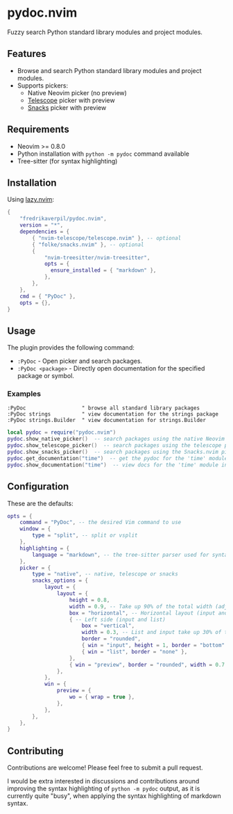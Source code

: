 # pydoc.nvim

Fuzzy search Python standard library modules and project modules.

## Features

- Browse and search Python standard library modules and project modules.
- Supports pickers:
  - Native Neovim picker (no preview)
  - [Telescope](https://github.com/nvim-telescope/telescope.nvim) picker with
    preview
  - [Snacks](https://github.com/folke/snacks.nvim) picker with preview

## Requirements

- Neovim >= 0.8.0
- Python installation with `python -m pydoc` command available
- Tree-sitter (for syntax highlighting)

## Installation

Using [lazy.nvim](https://github.com/folke/lazy.nvim):

```lua
{
    "fredrikaverpil/pydoc.nvim",
    version = "*",
    dependencies = {
        { "nvim-telescope/telescope.nvim" }, -- optional
        { "folke/snacks.nvim" }, -- optional
        {
            "nvim-treesitter/nvim-treesitter",
            opts = {
              ensure_installed = { "markdown" },
            },
        },
    },
    cmd = { "PyDoc" },
    opts = {},
}
```

## Usage

The plugin provides the following command:

- `:PyDoc` - Open picker and search packages.
- `:PyDoc <package>` - Directly open documentation for the specified package or
  symbol.

### Examples

```vim
:PyDoc                  " browse all standard library packages
:PyDoc strings          " view documentation for the strings package
:PyDoc strings.Builder  " view documentation for strings.Builder
```

```lua
local pydoc = require("pydoc.nvim")
pydoc.show_native_picker()  -- search packages using the native Neovim picker
pydoc.show_telescope_picker()  -- search packages using the telescope picker
pydoc.show_snacks_picker()  -- search packages using the Snacks.nvim picker
pydoc.get_documentation("time")  -- get the pydoc for the 'time' module
pydoc.show_documentation("time")  -- view docs for the 'time' module in split
```

## Configuration

These are the defaults:

```lua
opts = {
    command = "PyDoc", -- the desired Vim command to use
    window = {
        type = "split", -- split or vsplit
    },
    highlighting = {
        language = "markdown", -- the tree-sitter parser used for syntax highlighting
    },
    picker = {
        type = "native", -- native, telescope or snacks
        snacks_options = {
            layout = {
                layout = {
                    height = 0.8,
                    width = 0.9, -- Take up 90% of the total width (adjust as needed)
                    box = "horizontal", -- Horizontal layout (input and list on the left, preview on the right)
                    { -- Left side (input and list)
                        box = "vertical",
                        width = 0.3, -- List and input take up 30% of the width
                        border = "rounded",
                        { win = "input", height = 1, border = "bottom" },
                        { win = "list", border = "none" },
                    },
                    { win = "preview", border = "rounded", width = 0.7 }, -- Preview window takes up 70% of the width
                },
            },
            win = {
                preview = {
                    wo = { wrap = true },
                },
            },
        },
    },
}
```

## Contributing

Contributions are welcome! Please feel free to submit a pull request.

I would be extra interested in discussions and contributions around improving
the syntax highlighting of `python -m pydoc` output, as it is currently quite
"busy", when applying the syntax highlighting of markdown syntax.
